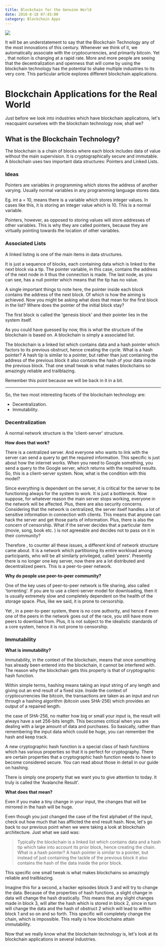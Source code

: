 ```yaml
---
title: Blockchain for the Genuine World
date: 2018-8-18 07:45:00
category: Blockchain Apps
---
```


![](/img/5.jpg)

It will be an understatement to say that the Blockchain Technology any of the most innovations of this century. Whenever we think of it, we automatically associate with the cryptocurrencies, and primarily bitcoin. Yet , that notion is changing at a rapid rate. More and more people are seeing that the decentralization and openness that will come by using the blockchain technology has the potential to shake multiple industries to its very core. This particular article explores different blockchain applications.

<!-- more -->

# Blockchain Applications for the Real World

Just before we look into industries which have blockchain applications, let's reacquaint ourselves with the blockchain technology now, shall we?

## What is the Blockchain Technology?

The blockchain is a chain of blocks where each block includes data of value without the main supervision. It is cryptographically secure and immutable. A blockchain uses two important data structures: Pointers and Linked Lists.

### Ideas

Pointers are variables in programming which stores the address of another varying. Usually normal variables in any programming language stores data.

Eg. int a = 10, means there is a variable which stores integer values. In cases like this, it is storing an integer value which is 10. This is a normal variable.

Pointers, however, as opposed to storing values will store addresses of other variables. This is why they are called pointers, because they are virtually pointing towards the location of other variables.

### Associated Lists

A linked listing is one of the main items in data structures.

It is just a sequence of blocks, each containing data which is linked to the next block via a tip. The pointer variable, in this case, contains the address of the next node in it thus the connection is made. The last node, as you can see, has a null pointer which means that the tip has no value.

A single important things to note here, the pointer inside each block contains the address of the next block. Of which is how the aiming is achieved. Now you might be asking what does that mean for the first block in the list? Where does the pointer of the initial block stay?

The first block is called the 'genesis block' and their pointer lies in the system itself.

As you could have guessed by now, this is what the structure of the blockchain is based on. A blockchain is simply a associated list.

The blockchain is a linked list which contains data and a hash pointer which factors to its previous obstruct, hence creating the cycle. What is a hash pointer? A hash tip is similar to a pointer, but rather than just containing the address of the previous block it also contains the hash of your data inside the previous block. That one small tweak is what makes blockchains so amazingly reliable and trailblazing.

Remember this point because we will be back in it in a bit.

- - -

So, the two most interesting facets of the blockchain technology are:

 - Decentralization.
 - Immutability.

### Decentralization

A normal network structure is the 'client-server' structure.

**How does that work?**

There is a centralized server. And everyone who wants to link with the server can send a query to get the required information. This specific is just about how the internet works. When you need to Google something, you send a query to the Google server, which returns with the required results. So, this is a client-server system. Now, what is the condition with this model?

Since everything is dependent on the server, it is critical for the server to be functioning always for the system to work. It is just a bottleneck. Now suppose, for whatever reason the main server stops working, everyone in the network will be affected. Plus, there are also security concerns. Considering that the network is centralized, the server itself handles a lot of sensitive information in connection with clients. This means that anyone can hack the server and get those parts of information. Plus, there is also the concern of censorship. What if the server decides that a particular item (movie, song, book etc. ) is not agreeable and decides not to pass on it in their community?

Therefore , to counter all these issues, a different kind of network structure came about. It is a network which partitioning its entire workload among participants, who will be all similarly privileged, called 'peers'. Presently there is no longer one key server, now there are a lot distributed and decentralized peers. This is a peer-to-peer network.

**Why do people use peer-to-peer community?**

One of the key uses of peer-to-peer network is file sharing, also called 'torrenting'. If you are to use a client-server model for downloading, then it is usually extremely slow and completely dependent on the health of the storage space. Plus, like we said, it is prone to censorship.

Yet , in a peer-to-peer system, there is no core authority, and hence if even one of the peers in the network goes out of the race, you still have more peers to download from. Plus, it is not subject to the idealistic standards of a core system, hence it is not prone to censorship.

### Immutability

**What is immutability?**

Immutability, in the context of the blockchain, means that once something has already been entered into the blockchain, it cannot be interfered with. The reason why the blockchain gets this property is that of cryptographic hash function.

Within simple terms, hashing means taking an input string of any length and giving out an end result of a fixed size. Inside the context of cryptocurrencies like bitcoin, the transactions are taken as an input and run through a hashing algorithm (bitcoin uses SHA-256) which provides an output of a repaired length.

the case of SHA-256, no matter how big or small your input is, the result will always have a set 256-bits length. This becomes critical when you are dealing with a large amount of data and purchases. So basically, rather than remembering the input data which could be huge, you can remember the hash and keep track.

A new cryptographic hash function is a special class of hash functions which has various properties so that it is perfect for cryptography. There are certain properties that a cryptographic hash function needs to have to become considered secure. You can read about those in detail in our guide on hashing.

There is simply one property that we want you to give attention to today. It truly is called the 'Avalanche Result'.

**What does that mean?**

Even if you make a tiny change in your input, the changes that will be mirrored in the hash will be huge.

Even though you just changed the case of the first alphabet of the input, check out how much that has afflicted the end result hash. Now, let's go back to our previous point when we were taking a look at blockchain architecture. Just what we said was:

<blockquote>
Typically the blockchain is a linked list which contains data and a hash tip which take into account its prior block, hence creating the chain. What is a hash pointer? A hash pointer is similar to a pointer, but instead of just containing the tackle of the previous block it also contains the hash of the data inside the prior block.
</blockquote>

This specific one small tweak is what makes blockchains so amazingly reliable and trailblazing.

Imagine this for a second, a hacker episodes block 3 and will try to change the data. Because of the properties of hash functions, a slight change in data will change the hash drastically. This means that any slight changes made in block 3, will alter the hash which is stored in block 2, since in turn will change the data and the hash of obstruct 2 which will lead to within block 1 and so on and so forth. This specific will completely change the chain, which is impossible. This really is how blockchains attain immutability.

Now that we really know what the blockchain technology is, let's look at its blockchain applications in several industries.